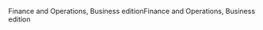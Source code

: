 <span data-ttu-id="aa5bf-101">Finance and Operations, Business edition</span><span class="sxs-lookup"><span data-stu-id="aa5bf-101">Finance and Operations, Business edition</span></span>